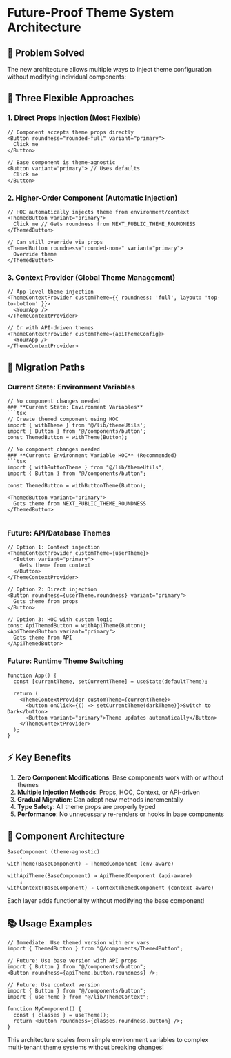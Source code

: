 # Future-Proof Theme System Architecture

## 🎯 **Problem Solved**

The new architecture allows multiple ways to inject theme configuration without modifying individual components:

## 🔧 **Three Flexible Approaches**

### 1. **Direct Props Injection** (Most Flexible)

```tsx
// Component accepts theme props directly
<Button roundness="rounded-full" variant="primary">
  Click me
</Button>

// Base component is theme-agnostic
<Button variant="primary"> // Uses defaults
  Click me
</Button>
```

### 2. **Higher-Order Component** (Automatic Injection)

```tsx
// HOC automatically injects theme from environment/context
<ThemedButton variant="primary">
  Click me // Gets roundness from NEXT_PUBLIC_THEME_ROUNDNESS
</ThemedButton>

// Can still override via props
<ThemedButton roundness="rounded-none" variant="primary">
  Override theme
</ThemedButton>
```

### 3. **Context Provider** (Global Theme Management)

```tsx
// App-level theme injection
<ThemeContextProvider customTheme={{ roundness: 'full', layout: 'top-to-bottom' }}>
  <YourApp />
</ThemeContextProvider>

// Or with API-driven themes
<ThemeContextProvider customTheme={apiThemeConfig}>
  <YourApp />
</ThemeContextProvider>
```

## 🚀 **Migration Paths**

### **Current State: Environment Variables**

````tsx
// No component changes needed
### **Current State: Environment Variables**
```tsx
// Create themed component using HOC
import { withTheme } from '@/lib/themeUtils';
import { Button } from '@/components/button';
const ThemedButton = withTheme(Button);

// No component changes needed
### **Current: Environment Variable HOC** (Recommended)
```tsx
import { withButtonTheme } from "@/lib/themeUtils";
import { Button } from "@/components/button";

const ThemedButton = withButtonTheme(Button);

<ThemedButton variant="primary">
  Gets theme from NEXT_PUBLIC_THEME_ROUNDNESS
</ThemedButton>
````

```

```

### **Future: API/Database Themes**

```tsx
// Option 1: Context injection
<ThemeContextProvider customTheme={userTheme}>
  <Button variant="primary">
    Gets theme from context
  </Button>
</ThemeContextProvider>

// Option 2: Direct injection
<Button roundness={userTheme.roundness} variant="primary">
  Gets theme from props
</Button>

// Option 3: HOC with custom logic
const ApiThemedButton = withApiTheme(Button);
<ApiThemedButton variant="primary">
  Gets theme from API
</ApiThemedButton>
```

### **Future: Runtime Theme Switching**

```tsx
function App() {
  const [currentTheme, setCurrentTheme] = useState(defaultTheme);

  return (
    <ThemeContextProvider customTheme={currentTheme}>
      <button onClick={() => setCurrentTheme(darkTheme)}>Switch to Dark</button>
      <Button variant="primary">Theme updates automatically</Button>
    </ThemeContextProvider>
  );
}
```

## ⚡ **Key Benefits**

1. **Zero Component Modifications**: Base components work with or without themes
2. **Multiple Injection Methods**: Props, HOC, Context, or API-driven
3. **Gradual Migration**: Can adopt new methods incrementally
4. **Type Safety**: All theme props are properly typed
5. **Performance**: No unnecessary re-renders or hooks in base components

## 🔄 **Component Architecture**

```
BaseComponent (theme-agnostic)
    ↓
withTheme(BaseComponent) → ThemedComponent (env-aware)
    ↓
withApiTheme(BaseComponent) → ApiThemedComponent (api-aware)
    ↓
withContext(BaseComponent) → ContextThemedComponent (context-aware)
```

Each layer adds functionality without modifying the base component!

## 📚 **Usage Examples**

```tsx
// Immediate: Use themed version with env vars
import { ThemedButton } from "@/components/ThemedButton";

// Future: Use base version with API props
import { Button } from "@/components/button";
<Button roundness={apiTheme.button.roundness} />;

// Future: Use context version
import { Button } from "@/components/button";
import { useTheme } from "@/lib/ThemeContext";

function MyComponent() {
  const { classes } = useTheme();
  return <Button roundness={classes.roundness.button} />;
}
```

This architecture scales from simple environment variables to complex multi-tenant theme systems without breaking changes!

